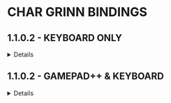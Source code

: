 # CHAR GRINN BINDINGS

## 1.1.0.2 - KEYBOARD ONLY
<details>  

-__H__ = *Animation Interruption*  
-__J__ = *Eat / Drink*  
-__U__ = *Character Sheet*  
-__[__ = *Dual Block*  
-__\\__ = *Warming Hands*  
-__Shift + O__ = *Open Animation Replacer menu*  
-__Backspace__ = *Immersive Equipment Displays menu*  
-__Shift + Enter__ = *ENB Menu*  

*__NOTE__:There are several mods that will require KEY BINDINGS to be assigned.  I recommend that you review all MCM menus to verify you have your bindings assigned as you see fit for your playstyle.*  

*__Examples__:  Survive the Night, Immersive Horses, Follower Framework, and more.*  
</details>

## 1.1.0.2 - GAMEPAD++ & KEYBOARD
<details>  

-__RS__ = *Center Camera*  
-__HOLD RS__ = *First / 3rd Person Camera*  
-__LS__ = *Stealth + Dodge (Combat)*  
-__RB + LS__ = *Inventory*  
-__RB + X__ = *Magic Menu*  
-__RB + Y__ = *Perks Menu*  
-__RB + A__ = *Map*  
-__RB + SELECT__ = *Quick Save*  
-__RB + START__ = *Quick Load*  
-__RB + RS__ = *Shouts / Commands*  
-__B + LS__ = *Favorites Menu*  
-__DPAD Up__ = *Use Torch*  
-__2x DPAD Up__ = *Drop Lit Torch*  
-__DPAD RIGHT__ = *Cycle Favorites 1 - 3*  
-__DPAD LEFT__ = *Cycle Favorites 4 - 8*  
-__DPAD DOWN__ = **  
-__HOLD DPAD DOWN__ = **  

-__H__ = *Animation Interruption*  
-__J__ = *Eat / Drink*  
-__U__ = *Character Sheet*  
-__[__ = *Dual Block*  
-__\\__ = *Warming Hands*  
-__Shift + O__ = *Open Animation Replacer menu*  
-__Backspace__ = *Immersive Equipment Displays menu*  
-__Shift + Enter__ = *ENB Menu*  

*__Note__ - this mod is optional and is disabled by default (by request).  You can enable or download, place at the bottom of your load order.*
</details>
